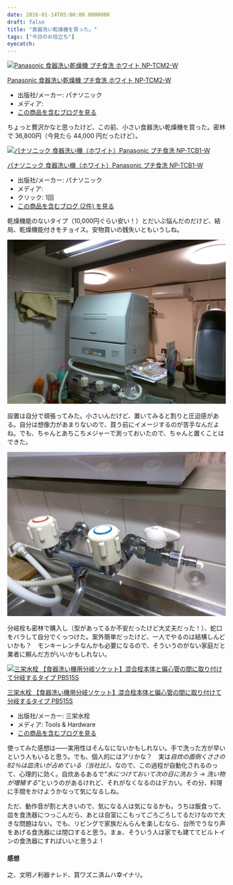 ```yaml
---
date: 2016-01-14T05:00:00.0000000
draft: false
title: "食器洗い乾燥機を買った。"
tags: ["今日のお役立ち"]
eyecatch: 
---
```

<p><div class="hatena-asin-detail"><a href="http://www.amazon.co.jp/exec/obidos/ASIN/B00EYZ3IO2/bestylesnet-22/"><img src="http://ecx.images-amazon.com/images/I/413yIkFASHL._SL160_.jpg" class="hatena-asin-detail-image" alt="Panasonic 食器洗い乾燥機 プチ食洗 ホワイト NP-TCM2-W" title="Panasonic 食器洗い乾燥機 プチ食洗 ホワイト NP-TCM2-W"></a><div class="hatena-asin-detail-info"><p class="hatena-asin-detail-title"><a href="http://www.amazon.co.jp/exec/obidos/ASIN/B00EYZ3IO2/bestylesnet-22/">Panasonic 食器洗い乾燥機 プチ食洗 ホワイト NP-TCM2-W</a></p><ul><li><span class="hatena-asin-detail-label">出版社/メーカー:</span> パナソニック</li><li><span class="hatena-asin-detail-label">メディア:</span> </li><li><a href="http://d.hatena.ne.jp/asin/B00EYZ3IO2/bestylesnet-22" target="_blank">この商品を含むブログを見る</a></li></ul></div><div class="hatena-asin-detail-foot"></div></div></p><p>ちょっと贅沢かなと思ったけど、この前、小さい食器洗い乾燥機を買った。密林で 36,800円（今見たら 44,000 円だったけど）。</p><p><div class="hatena-asin-detail"><a href="http://www.amazon.co.jp/exec/obidos/ASIN/B006VQ2KN2/bestylesnet-22/"><img src="http://ecx.images-amazon.com/images/I/31ow08UL2uL._SL160_.jpg" class="hatena-asin-detail-image" alt="パナソニック 食器洗い機（ホワイト）Panasonic プチ食洗 NP-TCB1-W" title="パナソニック 食器洗い機（ホワイト）Panasonic プチ食洗 NP-TCB1-W"></a><div class="hatena-asin-detail-info"><p class="hatena-asin-detail-title"><a href="http://www.amazon.co.jp/exec/obidos/ASIN/B006VQ2KN2/bestylesnet-22/">パナソニック 食器洗い機（ホワイト）Panasonic プチ食洗 NP-TCB1-W</a></p><ul><li><span class="hatena-asin-detail-label">出版社/メーカー:</span> パナソニック</li><li><span class="hatena-asin-detail-label">メディア:</span> </li><li> <span class="hatena-asin-detail-label">クリック</span>: 1回</li><li><a href="http://d.hatena.ne.jp/asin/B006VQ2KN2/bestylesnet-22" target="_blank">この商品を含むブログ (2件) を見る</a></li></ul></div><div class="hatena-asin-detail-foot"></div></div></p><p>乾燥機能のないタイプ（10,000円ぐらい安い！）とだいぶ悩んだのだけど、結局、乾燥機能付きをチョイス。安物買いの銭失いともいうしね。</p><p><span itemscope itemtype="http://schema.org/Photograph"><img src="20160113185353.jpg" alt="f:id:daruyanagi:20160113185353j:plain" title="f:id:daruyanagi:20160113185353j:plain" class="hatena-fotolife" itemprop="image"></span></p><p>設置は自分で頑張ってみた。小さいんだけど、置いてみると割りと圧迫感がある。自分は想像力があまりないので、買う前にイメージするのが苦手なんだよね。でも、ちゃんとあちこちメジャーで測っておいたので、ちゃんと置くことはできた。</p><p><span itemscope itemtype="http://schema.org/Photograph"><img src="20160113185749.jpg" alt="f:id:daruyanagi:20160113185749j:plain" title="f:id:daruyanagi:20160113185749j:plain" class="hatena-fotolife" itemprop="image"></span></p><p>分岐栓も密林で購入し（型があってるか不安だったけど大丈夫だった！）、蛇口をバラして自分でくっつけた。案外簡単だったけど、一人でやるのは結構しんどいかも？　モンキーレンチなんかも必要になるので、そういうのがない家庭だと業者に頼んだ方がいいかもしれない。</p><p><div class="hatena-asin-detail"><a href="http://www.amazon.co.jp/exec/obidos/ASIN/B003PHJ9DY/bestylesnet-22/"><img src="http://ecx.images-amazon.com/images/I/41%2B32X42KkL._SL160_.jpg" class="hatena-asin-detail-image" alt="三栄水栓 【食器洗い機用分岐ソケット】混合栓本体と偏心管の間に取り付けて分岐するタイプ PB515S" title="三栄水栓 【食器洗い機用分岐ソケット】混合栓本体と偏心管の間に取り付けて分岐するタイプ PB515S"></a><div class="hatena-asin-detail-info"><p class="hatena-asin-detail-title"><a href="http://www.amazon.co.jp/exec/obidos/ASIN/B003PHJ9DY/bestylesnet-22/">三栄水栓 【食器洗い機用分岐ソケット】混合栓本体と偏心管の間に取り付けて分岐するタイプ PB515S</a></p><ul><li><span class="hatena-asin-detail-label">出版社/メーカー:</span> 三栄水栓</li><li><span class="hatena-asin-detail-label">メディア:</span> Tools & Hardware</li><li><a href="http://d.hatena.ne.jp/asin/B003PHJ9DY/bestylesnet-22" target="_blank">この商品を含むブログを見る</a></li></ul></div><div class="hatena-asin-detail-foot"></div></div></p><p>使ってみた感想は――実用性はそんなにないかもしれない。手で洗った方が早いという人もいると思う。でも、個人的にはアリかな？　実は<i>自炊の面倒くささの82％は皿洗いが占めている（当社比）。</i>なので、この過程が自動化されるのって、心理的に効く。自炊あるあるで<i>“水につけておいて次の日に洗おう → 洗い物が増殖する”</i>というのがあるけれど、それがなくなるのはデカい。その分、料理に手間をかけようかなって気になるしね。</p><p>ただ、動作音が割と大きいので、気になる人は気になるかも。うちは飯食って、皿を食洗器につっこんだら、あとは自室にこもってごろごろしてるだけなので大きな問題はない。でも、リビングで家族だんらんを楽しむなら、台所でうなり声をあげる食洗器には閉口すると思う。まぁ、そういう人は家でも建ててビルトインの食洗器にすればいいと思うよ！</p>

<div class="section">
<h4>感想</h4>
<p>之、文明ノ利器ナレド、買ワズニ済ムハ幸イナリ。</p>

</div>